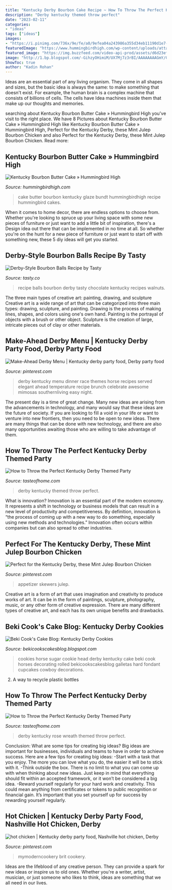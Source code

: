 ```yaml
---
title: "Kentucky Derby Bourbon Cake Recipe ~ How To Throw The Perfect Kentucky Derby Themed Party"
description: "Derby kentucky themed throw perfect"
date: "2023-02-11"
categories:
- "ideas"
tags: ["ideas"]
images:
- "https://i.pinimg.com/736x/9e/fe/a0/9efea04a243986a355d34eb11190d1e7--kentucky-derby-horse-racing.jpg"
featuredImage: "https://www.hummingbirdhigh.com/wp-content/uploads/attachments/IMG_9914v1.jpg"
featured_image: "https://img.buzzfeed.com/video-api-prod/assets/d6d23efb05654bd480dd4816cb9b0029/IMG_9430_fb.jpg"
image: "http://1.bp.blogspot.com/-GihzyOHimiM/UX7Mj7z3rBI/AAAAAAAAGmY/GgyU8Mm78OQ/s1600/Horse+Head+Cookies.jpg"
ShowToc: true
author: "Kadin Rohan"
---
```



Ideas are an essential part of any living organism. They come in all shapes and sizes, but the basic idea is always the same: to make something that doesn't exist. For example, the human brain is a complex machine that consists of billions of cells. The cells have Idea machines inside them that make up our thoughts and memories.

	

		
searching about Kentucky Bourbon Butter Cake » Hummingbird High you've visit to the right place. We have 8 Pictures about Kentucky Bourbon Butter Cake » Hummingbird High like Kentucky Bourbon Butter Cake » Hummingbird High, Perfect for the Kentucky Derby, these Mint Julep Bourbon Chicken and also Perfect for the Kentucky Derby, these Mint Julep Bourbon Chicken. Read more:
		
    
## Kentucky Bourbon Butter Cake » Hummingbird High

<img loading=lazy src="https://www.hummingbirdhigh.com/wp-content/uploads/attachments/IMG_9914v1.jpg" onerror="this.onerror=null;this.src='https://tse1.mm.bing.net/th?id=OIP.l9mlD8JQ4aLPnnUV1qOFoQHaLG&amp;pid=15.1';" alt="Kentucky Bourbon Butter Cake » Hummingbird High">

_Source: hummingbirdhigh.com_

>cake butter bourbon kentucky glaze bundt hummingbirdhigh recipe hummingbird cakes. 

	

When it comes to home decor, there are endless options to choose from. Whether you're looking to spruce up your living space with some new pieces of furniture or just want to add a little bit of inspiration, there's a Design idea out there that can be implemented in no time at all. So whether you're on the hunt for a new piece of furniture or just want to start off with something new, these 5 diy ideas will get you started.

    
## Derby-Style Bourbon Balls Recipe By Tasty

<img loading=lazy src="https://img.buzzfeed.com/video-api-prod/assets/d6d23efb05654bd480dd4816cb9b0029/IMG_9430_fb.jpg" onerror="this.onerror=null;this.src='https://tse3.mm.bing.net/th?id=OIP._b16rq4RNKDCp8TliL3MjAHaHa&amp;pid=15.1';" alt="Derby-Style Bourbon Balls Recipe by Tasty">

_Source: tasty.co_

>recipe balls bourbon derby tasty chocolate kentucky recipes walnuts. 

	

The three main types of creative art: painting, drawing, and sculpture
Creative art is a wide range of art that can be categorized into three main types: drawing, sculpture, and painting. Drawing is the process of making lines, shapes, and colors using one's own hand. Painting is the portrayal of objects with a brush or other object. Sculpture is the creation of large, intricate pieces out of clay or other materials.

    
## Make-Ahead Derby Menu | Kentucky Derby Party Food, Derby Party Food

<img loading=lazy src="https://i.pinimg.com/736x/9e/fe/a0/9efea04a243986a355d34eb11190d1e7--kentucky-derby-horse-racing.jpg" onerror="this.onerror=null;this.src='https://tse2.mm.bing.net/th?id=OIP.VzyCe2j8oy1f4xkDRCvElQHaLG&amp;pid=15.1';" alt="Make-Ahead Derby Menu | Kentucky derby party food, Derby party food">

_Source: pinterest.com_

>derby kentucky menu dinner race themes horse recipes served elegant ahead temperature recipe brunch celebrate awesome mimosas southernliving easy night. 

	

The present day is a time of great change. Many new ideas are arising from the advancements in technology, and many would say that these ideas are the future of society. If you are looking to fill a void in your life or want to venture into new frontiers, then you need to be open to new ideas. There are many things that can be done with new technology, and there are also many opportunities awaiting those who are willing to take advantage of them.

    
## How To Throw The Perfect Kentucky Derby Themed Party

<img loading=lazy src="https://www.tasteofhome.com/wp-content/uploads/2019/04/women-posing-for-picture-shutterstock_1142992328.jpg" onerror="this.onerror=null;this.src='https://tse4.mm.bing.net/th?id=OIP.h-O4q99qRg7HraGzB4NlZAHaHa&amp;pid=15.1';" alt="How to Throw the Perfect Kentucky Derby Themed Party">

_Source: tasteofhome.com_

>derby kentucky themed throw perfect. 

	

What is innovation?
Innovation is an essential part of the modern economy. It represents a shift in technology or business models that can result in a new level of productivity and competitiveness. By definition, innovation is “the process of coming up with a new way to do something, especially using new methods and technologies.” Innovation often occurs within companies but can also spread to other industries.

    
## Perfect For The Kentucky Derby, These Mint Julep Bourbon Chicken

<img loading=lazy src="https://i.pinimg.com/736x/db/dc/b1/dbdcb168402abd853230632877a02204.jpg" onerror="this.onerror=null;this.src='https://tse3.mm.bing.net/th?id=OIP.60kVx2T1RiIIM-nmbT8v6QHaK0&amp;pid=15.1';" alt="Perfect for the Kentucky Derby, these Mint Julep Bourbon Chicken">

_Source: pinterest.com_

>appetizer skewers julep. 

	

Creative art is a form of art that uses imagination and creativity to produce works of art. It can be in the form of paintings, sculpture, photography, music, or any other form of creative expression. There are many different types of creative art, and each has its own unique benefits and drawbacks.

    
## Beki Cook&#039;s Cake Blog: Kentucky Derby Cookies

<img loading=lazy src="http://1.bp.blogspot.com/-GihzyOHimiM/UX7Mj7z3rBI/AAAAAAAAGmY/GgyU8Mm78OQ/s1600/Horse+Head+Cookies.jpg" onerror="this.onerror=null;this.src='https://tse4.mm.bing.net/th?id=OIP.0dgW_DQgOwhqbrsa8ElalwHaF7&amp;pid=15.1';" alt="Beki Cook&#039;s Cake Blog: Kentucky Derby Cookies">

_Source: bekicookscakesblog.blogspot.com_

>cookies horse sugar cookie head derby kentucky cake beki cook horses decorating rolled bekicookscakesblog galletas hard fondant cupcakes cowboy decorations. 

	

2. A way to recycle plastic bottles 

    
## How To Throw The Perfect Kentucky Derby Themed Party

<img loading=lazy src="https://www.tasteofhome.com/wp-content/uploads/2019/04/rose-wreath.jpg" onerror="this.onerror=null;this.src='https://tse4.mm.bing.net/th?id=OIP.XM5vo_fUf-L670-QRl0IFAHaHa&amp;pid=15.1';" alt="How to Throw the Perfect Kentucky Derby Themed Party">

_Source: tasteofhome.com_

>derby kentucky rose wreath themed throw perfect. 

	

Conclusion: What are some tips for creating big ideas?
Big ideas are important for businesses, individuals and teams to have in order to achieve success. Here are a few tips for creating big ideas:
-Start with a task that you enjoy. The more you can love what you do, the easier it will be to stick with it.
-Think outside the box. There is no limit to what you can come up with when thinking about new ideas. Just keep in mind that everything should fit within an accepted framework, or it won’t be considered a big idea.
-Reward yourself regularly for your hard work and creativity. This could mean anything from certificates or tokens to public recognition or financial gain. It’s important that you set yourself up for success by rewarding yourself regularly.

    
## Hot Chicken | Kentucky Derby Party Food, Nashville Hot Chicken, Derby

<img loading=lazy src="https://i.pinimg.com/originals/22/e0/ae/22e0aed9224e6173edcb1fe4f188be12.jpg" onerror="this.onerror=null;this.src='https://tse3.mm.bing.net/th?id=OIP.D4yxJU51PFJMBKLaQC8CCAHaK7&amp;pid=15.1';" alt="hot chicken | Kentucky derby party food, Nashville hot chicken, Derby">

_Source: pinterest.com_

>mymoderncookery brit cookery. 

	

Ideas are the lifeblood of any creative person. They can provide a spark for new ideas or inspire us to old ones. Whether you're a writer, artist, musician, or just someone who likes to think, ideas are something that we all need in our lives.

